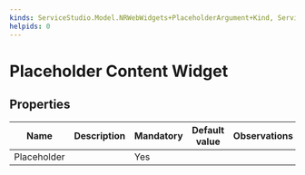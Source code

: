 ```yaml
---
kinds: ServiceStudio.Model.NRWebWidgets+PlaceholderArgument+Kind, ServiceStudio.Model.WebWidgets+PlaceholderArgument+Kind, ServiceStudio.Model.NRWebWidgets+ReferencePlaceholderArgument+Kind, ServiceStudio.Model.WebWidgets+ReferencePlaceholderArgument+Kind
helpids: 0
---
```


# Placeholder Content Widget


## Properties

<table markdown="1">
<thead>
<tr>
<th>Name</th>
<th>Description</th>
<th>Mandatory</th>
<th>Default value</th>
<th>Observations</th>
</tr>
</thead>
<tbody>
<tr>
<td title="Placeholder">Placeholder</td>
<td></td>
<td>Yes</td>
<td></td>
<td></td>
</tr>
</tbody>
</table>

